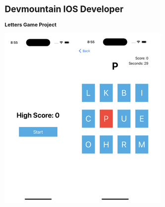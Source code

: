 # Devmountain IOS Developer

### Letters Game Project

![alt text](https://github.com/GravviSoft/DM-Finding-Game/blob/main/Letters%20Game.png)
